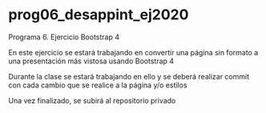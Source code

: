 # prog06_desappint_ej2020
Programa 6. Ejercicio Bootstrap 4 

En este ejercicio se estará trabajando en convertir una página sin formato a una presentación más vistosa usando Bootstrap 4

Durante la clase se estará trabajando en ello y se deberá realizar commit con cada cambio que se realice a la página y/o estilos

Una vez finalizado, se subirá al repositorio privado

